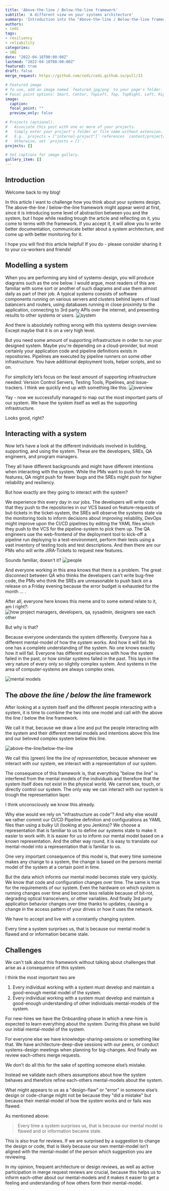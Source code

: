 ```yaml
---
title: 'Above-the-line / Below-the-line framework'
subtitle: 'A different view on your systems architecture'
summary: 'Introduction into the "Above-the-line / Below-the-line framework and why you look at your systems architecture all wrong.'
authors:
- cedi
tags:
- resiliency
- reliability
categories:
- SRE
date: "2022-04-18T00:00:00Z"
lastmod: "2022-04-18T00:00:00Z"
featured: true
draft: false
merge_request: https://github.com/cedi/cedi.github.io/pull/13

# Featured image
# To use, add an image named `featured.jpg/png` to your page's folder.
# Focal point options: Smart, Center, TopLeft, Top, TopRight, Left, Right, BottomLeft, Bottom, BottomRight
image:
  caption: 
  focal_point: ""
  preview_only: false

# Projects (optional).
#   Associate this post with one or more of your projects.
#   Simply enter your project's folder or file name without extension.
#   E.g. `projects = ["internal-project"]` references `content/project/deep-learning/index.md`.
#   Otherwise, set `projects = []`.
projects: []

# Set captions for image gallery.
gallery_item: []
---
```

## Introduction

Welcome back to my blog!

In this article I want to challenge how you think about your systems design.
The above-the-line / below-the-line framework might appear weird at first, since it is introducing some level of abstraction between you and the system, but I hope while reading trough the article and reflecting on it, you come to terms with the framework.
If you accept it, it will allow you to write better documentation, communicate better about a system architecture, and come up with better monitoring for it.

I hope you will find this article helpful! If you do - please consider sharing it to your co-workers and friends!

## Modelling a system

When you are performing any kind of systems-design, you will produce diagrams such as the one below. I would argue, most readers of this are familiar with some sort or another of such diagrams and use them almost daily as part of their job.
A typical systems consists of software components running on various servers and clusters behind layers of load balancers and routers, using databases running in close proximity to the application, connecting to 3rd party APIs over the internet, and  presenting results to other systems or users.
![system](images/system.png)

And there is absolutely nothing wrong with this systems design overview. Except maybe that it is on a very high level.

But you need some amount of supporting infrastructure in order to run your designed system. Maybe you're depending on a cloud-provider, but most certainly your application code and pipeline definitions exists in repositories. Pipelines are executed by pipeline runners on some other infrastructure. You have additional deployment tools, helper scripts, and so on.

For simplicity let’s focus on the least amount of supporting infrastructure needed: Version Control Servers, Testing Tools, Pipelines, and issue-trackers.
I think we quickly end up with something like this:
![overview](images/overview.png)

Yay - now we successfully managed to map out the most important parts of our system. We have the system itself as well as the supporting infrastructure.

Looks good, right?

## Interacting with a system

Now let’s have a look at the different individuals involved in building, supporting, and using the system. These are the developers, SREs, QA engineers, and program managers.

They all have different backgrounds and might have different intentions when interacting with the system. While the PMs want to push for new features, QA might push for fewer bugs and the SREs might push for higher reliability and resiliency.

But how exactly are they going to interact with the system?

We experience this every day in our jobs. The developers will write code that they push to the repositories in our VCS based on feature-requests of but-tickets in the ticket-system, the SREs will observe the systems state via the monitoring tools to inform decisions about improving reliability, DevOps might improve upon the CI/CD pipelines by editing the YAML files which they push to the VCS for the pipeline-system to pick them up. The QA engineers use the web-frontend of the deployment tool to kick-off a pipeline run deploying to a test-environment,  perform their tests using a vast inventory of testing tools and test descriptions. And then there are our PMs who will write JIRA-Tickets to request new features.

Sounds familiar, doesn't it?
![people](images/people.png)

And everyone working in this area knows that there is a problem. The great disconnect between QA who thinks the developers can't write bug-free code, the PMs who think the SREs are unreasonable to push back on a release on a Friday evening because the error budget is exhausted for the month … .

After all, everyone here knows this meme and to some extend relate to it, am I right?:
![how project managers, developers, qa, sysadmin, designers see each other](images/meme.jpg)

But why is that?

Because everyone understands the system differently. Everyone has a different mental-model of how the system works. And how it will fail.
No one has a complete understanding of the system.
No one knows exactly how it will fail.
Everyone has different experiences with how the system failed in the past, or how similar systems failed in the past.
This lays in the very nature of every only so slightly complex system. And systems in the area of computer-systems are always complex ones.

![mental models](images/mentalmodels.png)

## The _above the line / below the line_ framework

After looking at a system itself and the different people interacting with a system, it is time to combine the two into one model and call with the above the line / below the line framework.

We call it that, because we draw a line and put the people interacting with the system and their different mental models and intentions above this line and our beloved complex system below this line.

![above-the-line/below-the-line](images/above-the-line-below-the-line.png)

We call this (green) line the _line of representation_, because whenever we interact with our system, we interact with a representation of our system.

The consequence of this framework is, that everything "below the line" is interfered from the mental models of the individuals and therefore that the system itself  does not exist in the physical world.
We cannot see, touch, or directly control our system.
The only way we can interact with our system is trough the representation layer.

I think unconsciously we know this already.

Why else would we rely on "infrastructure as code"? And why else would we rather commit our CI/CD Pipeline definition and configurations as YAML files than using a bulky UI (looking at you Jenkins)?
We choose a representation that is familiar to us to define our systems state to make it easier to work with.
It is easier for us to inform our mental model based on a known representation. And the other way round, it is easy to translate our mental-model into a representation that is familiar to us.

One very important consequence of this model is, that every time someone makes any change to a system, the change is based on the persons mental model of the system at a certain point in time.

But the data which informs our mental model becomes stale very quickly.
We know that code and configuration changes over time. The same is true for the requirements of our system.
Even the hardware on which system is running changes over time and become less reliable because of bit-rot, degrading optical transceivers, or other variables. 
And finally 3rd party application behavior changes over time thanks to updates, causing a change in the access pattern of your drives or how it uses the network.

We have to accept and live with a constantly changing system.

Every time a system surprises us, that is because our mental model is flawed and or information became stale.

## Challenges

We can't talk about this framework without talking about challenges that arise as a consequence of this system.

I think the most important two are

1. Every individual working with a system must develop and maintain a good-enough mental model of the system.
2. Every individual working with a system must develop and maintain a good-enough understanding of other individuals mental-models of the system.

For new-hires we have the Onboarding-phase in which a new-hire is expected to learn everything about the system. During this phase we build our initial mental-model of the system.

For everyone else we have knowledge-sharing-sessions or something like that.
We have architecture-deep-dive sessions with our peers, or conduct systems-design meetings when planning for big-changes.
And finally we review each-others merge requests.

We don't do all this for the sake of spotting someone else’s mistake.

Instead we validate each others assumptions about how the system behaves and therefore refine each-others mental-models about the system.

What might appears to us as a "design-flaw" or "error" in someone else’s design or code-change might not be because they "did a mistake" but because their mental-model of how the system works and or fails was flawed.

As mentioned above:

> Every time a system surprises us, that is because our mental model is flawed and or information became stale.

This is also true for reviews. If we are surprised by a suggestion to change the design or code, that is likely because our own mental-model isn’t aligned with the mental-model of the person which suggestion you are reviewing.

In my opinion, frequent architecture or design reviews, as well as active participation in merge request reviews are crucial, because this helps us to inform each-other about our mental-models and it makes it easier to get a feeling and understanding of how others form their mental-model.

[1]: https://snafucatchers.github.io/
[2]: https://sre.google/sre-book/service-level-objectives/